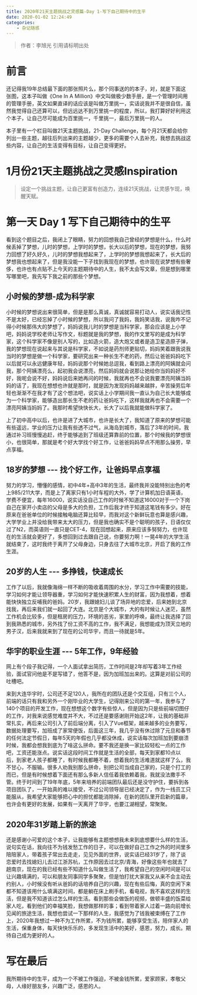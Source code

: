 ```yaml
---
title: 2020年21天主题挑战之灵感篇-Day 1-写下自己期待中的生平
date: 2020-01-02 12:24:49
categories: 
	- 杂记随感
---
```

> 作者：李旭光
> 引用请标明出处

# 前言
还记得我19年总结最下面的那张照片么，那个同事送的的本子，对，就是下面这张图，这本子叫做《One In A Million》中文叫做极少数手册，是一个管理时间用的管理手册，英文如果直译的话应该是叫做万里挑一，实话说我并不是很自信，虽然我觉得自己还算可以，但远远达不到万里挑一的程度，所以，我打算好好利用这个本子，让自己尽可能成为百里挑一，千里挑一，最后万里挑一的人。

本子里有一个栏目叫做21天主题挑战，21-Day Challenge，每个月21天都会给你列出一些主题，越往后列出来的主题越少，更多的需要个人去补充，我想去挑战这些内容，让自己的生活变得有目标，让自己变得更好。
<!-- more -->

# 1月份21天主题挑战之灵感Inspiration
> 设定一个挑战主题，让自己更富有创造力，连续21天挑战，让灵感乍现，唤醒天赋。

# 第一天 Day 1 写下自己期待中的生平
看到这个题目之后，我闭上了眼睛，努力的回想我自己曾经的梦想是什么，什么时候丢掉了梦想，儿时的梦想，上学时的梦想，长大以后的梦想，现在的梦想，我努力回想了好久好久，儿时的梦想我想起来了，上学时的梦想我想起来了，长大后的梦想我也想起来了，但是我没能一下子找到我现在的梦想，也许现在说梦想有些奢侈，也许也有点贴不上今天的主题期待中的人生，我不太会写文章，但是想到哪里写哪里吧，我先写下我之前的那些个梦想。

## 小时候的梦想-成为科学家
小时候的梦想说出来很简单，但是是那么真诚，真诚就容易打动人，说实话我记性不是太好，已经忘掉了小时候的梦想，所以我问了我妈，我妈笑话我，说我咋不记得小时候那伟大的梦想了，妈妈说我儿时的梦想是当科学家，那会应该是上小学吧，妈妈说学校老师让写作文，标题就是我的梦想，我的作文里写的是成为科学家，这个科学家不像是别人写的，比如造火箭，造大炮又或者是造卫星造原子弹，我的梦想现在说起来与其说是科学家，不如说是药剂师更贴切，妈妈笑着跟我说我当时的梦想是做一个科学家，要研究出来一种长生不老的药，然后让爸爸妈妈吃下以后就可以永远健康年轻，妈妈说那个时候她总逗我，看到路上漂亮的阿姨就会问我，那个阿姨漂亮么，起初我会说漂亮，然后妈妈就会说那让她给你当妈妈好不好，我呢会说不好，妈妈说后来她再问的时候，我就再也不会说我要漂亮阿姨当妈妈的话了，我现在想想也许就是那时，就是因为发现妈妈越来越胖，辛苦操劳后年轻也渐渐不在我才有了这个想法吧，说实话上小学期间我一直认为自己长大能够成为一个科学家，能够造出那长生不老的药让爸妈吃下，这样我就再也不会需要一个漂亮阿姨当妈妈了。我那时希望快快长大，长大了以后我就能做科学家了。

上了初中高中以后，也许是进了大城市，也许是长大了，我知道了原来的梦想可能有些遥远，学业的压力让我有些透不过气，从海岛到城市，落后了3年的时间，我通过补习班慢慢追赶，终于能够追到了班级还算靠前的位置，那个时候我的梦想很小，也很简单，那就是考个好大学找个好工作，让爸爸妈妈早点不用那么操劳，早点享福。

## 18岁的梦想 --- 找个好工作，让爸妈早点享福
努力的学习，懵懂的感情，初中4年+高中3年的生活，最终我并没能特别出色的考上985/211大学，而是上了离家只有1小时车程的大外，学了计算机加日语英语，学费不便宜，每年16000，说实话没自己工作的时候不知道这16000对于一个下岗自己在家开小卖店的父母是多大的负担，工作后我才终于知道这笔钱有多少。好在原来在爸爸单位的时候接触电脑还算比较早，而我对这个新鲜玩意也算是感兴趣，大学学业上并没给我带来太大的压力，但是我也确实不是个聪明的孩子，日语仅仅过了N2，而英语则一直只是CET-4，现在回想起来，原来应该多努努力，也许现在的生活就会更好了，多想回到过去跟自己说，你要努力啊！一晃4年的大学生活就结束了，这时我终于离开了父母身边，只身去往了大城市北京，开启了我的工作生涯。

## 20岁的人生 --- 多挣钱，快速成长
工作了以后，我就像海绵一样不断的吸收着周围的水分，学习工作中需要的技能，学习如何才能让领导器重，学习如何才能快速积累人生的财富，因为我想着，想着能快快独立反哺我的爸妈。20岁，我跟媳妇儿谈了场异地的恋爱，后来她到北京找我，再后来我们就一起回了大连。北京是个大城市，大的有时候让人迷茫，虽然工作机会比较多，但是租房的压力，环境的恶劣，家里的呼唤，最终让我选择了回到我熟悉的城市，另外找了份工资不高的工作，我不满足，我想能成为顶天立地的男子汉，后来我就来到了现在的公司华宇，而且一待就是5年。

## 华宇的职业生涯 --- 5年工作，9年经验
网上有个段子我记得，一个人面试拿出简历，工作时间是2年却写着3年工作经验，面试官问他是不是写错了，他答不是，因为加班加出来的。这算是对前公司的吐槽吧。

来到大连华宇时，公司还不足120人，我所在的团队还是个交互组，只有三个人，前端的话只有我和另外一个刚毕业的大学生，记得刚来公司的第一年，我参与了140个项目的开发工作，现在想想这个数字有些惊人，但是因为只是些前端切图仔的工作，对我来说感觉难度并不大，不过还是要感谢刚开始这2年，让我的基础非常扎实，再后来公司引入了前后端分离，引入了Vue框架，越来越多的业务要写，数据处理要写，加班成了家常便饭，后面这三年，我几乎没有休过除了元旦和春节的任何法定节假日，每年5天的年假也几乎都没休成，说实话每次加班加到要崩溃时候，我都会想我到底为了啥这么拼命。要不我还是换一家比较轻松一点的工作吧，工资还能涨点。说实话这段时间工作就是生活的全部，每天到家都10点以后，到家老人孩子都睡了，有时候我都睡不着，想着我的生活难道就这样了么，我不甘心，不服输。很多人劝我别那么拼命，别把公司当成自己家的，只是个打工的而已，但是有时候想着下面还有那么多新人信任着我依赖着我，我就没法撒手不管。终于时间到了19年年底，5年来培养的前端团队最后还是没守护住，要拆到各项目团队了，一开始真的难以接受，不过公司领导层已经决定了，作为一线员工只能服从，我希望大家能够把心中的担忧都能消除掉，在新的团队里开启新的篇章，也许会有更好的发展，如果有一天离开了华宇，也要江湖相望，常聚聚。

## 2020年31岁踏上新的旅途
还是感谢小可爱的这个本子，让我能够有主题想想我未来到底想要什么样的生活，说句实在话，我向往不为钱发愁工作的日子，可以在做好自己工作之外的时间里多陪陪家人，带着孩子常出去走走，见见外面的世界，说实话已经31岁了，除了谈恋爱时去找媳妇儿去过江浙苏杭，工作原因去过北京/青海，好像这些年也就去了趟南京，现在的我已经有些不知道什么叫做生活了，我希望自己的空闲时间是可以让兴趣填满的，可以和朋友同事同学多聚聚，但是怕打扰大家我又从来不会主动去约别人，小时候没有听从爸妈的话培养自己的兴趣，现在有些后悔，真的空闲下来都不知道该用什么填满这时间，都是躺在床上刷手机，看电视，我不喜欢这样的生活，但是我不知道该过怎么样的生活。看到那些会做饭的视频，做顿丰盛的饭菜给家人吃，看到他们的幸福笑脸，我想做那样的事；看到带着家人过着一路向前增长见闻的旅途生活，我想也尝试一下那样的人生，我感觉为了钱我被束缚在了工作上，2020年我想过一种不为工作所累，不为钱所累，能够享受生活，陪伴家人的生活，保重身体，每天快快乐乐的，多发现生活中的美好，感恩，努力，成长。期待自己成为更好的人。

# 写在最后
我所期待中的生平，成为一个不被工作强迫，不被金钱所累，爱家顾家，孝敬父母，人缘好朋友多，兴趣广泛，感恩的人。